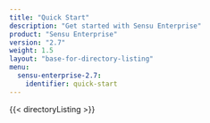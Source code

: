```yaml
---
title: "Quick Start"
description: "Get started with Sensu Enterprise"
product: "Sensu Enterprise"
version: "2.7"
weight: 1.5
layout: "base-for-directory-listing"
menu:
  sensu-enterprise-2.7:
    identifier: quick-start
---
```


{{< directoryListing >}}
